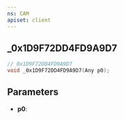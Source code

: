 ```yaml
---
ns: CAM
apiset: client
---
```

## _0x1D9F72DD4FD9A9D7

```c
// 0x1D9F72DD4FD9A9D7
void _0x1D9F72DD4FD9A9D7(Any p0);
```


## Parameters
* **p0**:



